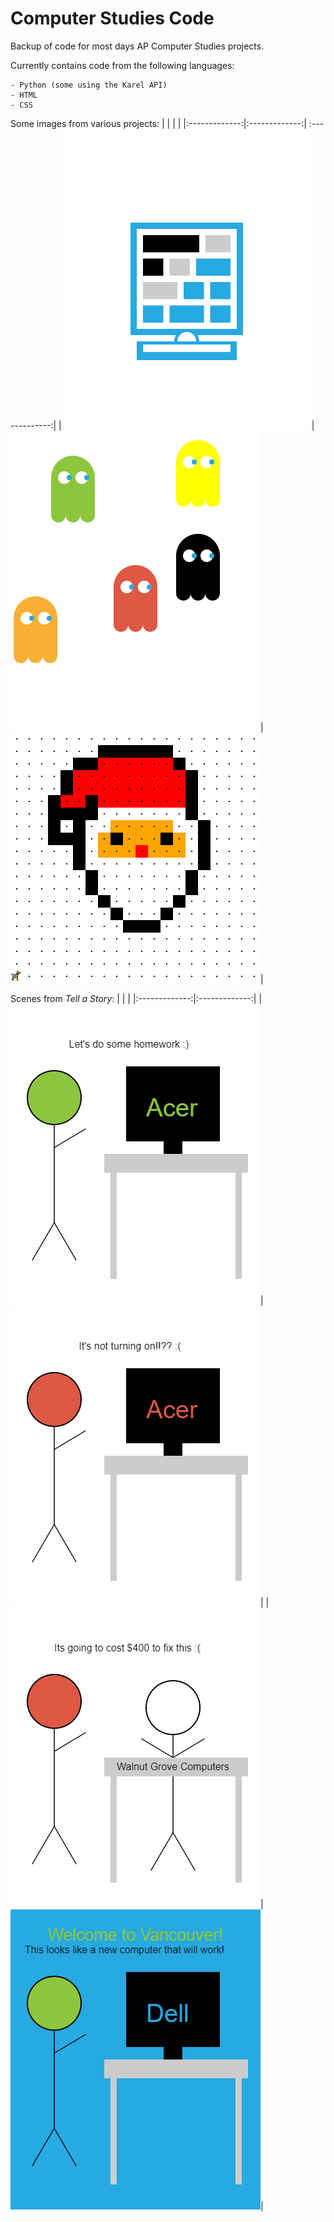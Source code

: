 # Computer Studies Code
Backup of code for most days AP Computer Studies projects.

Currently contains code from the following languages:
```
- Python (some using the Karel API)
- HTML
- CSS
```

Some images from various projects:
|               |               |                |
|:-------------:|:-------------:| :-------------:|
|![alt text](https://raw.githubusercontent.com/willtheorangeguy/Computer-Studies-Code/main/CodeHS_Logo.png?token=AEL5J2XM5L4SXEH52W2RV4TAJUAM6)|![alt text](https://raw.githubusercontent.com/willtheorangeguy/Computer-Studies-Code/main/Ghosts.png?token=AEL5J2VVNRUXPIVRGKJBEBTAJUAYE)|![alt text](https://raw.githubusercontent.com/willtheorangeguy/Computer-Studies-Code/main/Santa_Pixel_Art.png?token=AEL5J2XUWAMCHXK7VSP7WCTAJUAZG)|


Scenes from _Tell a Story_:
|               |               |
|:-------------:|:-------------:|
|![alt text](https://github.com/willtheorangeguy/Computer-Studies-Code/blob/main/Python%20Challenges/Tell_A_Story_Scenes/Tell_A_Story1.png?raw=true)|![alt text](https://github.com/willtheorangeguy/Computer-Studies-Code/blob/main/Python%20Challenges/Tell_A_Story_Scenes/Tell_A_Story2.png?raw=true)|
|![alt text](https://github.com/willtheorangeguy/Computer-Studies-Code/blob/main/Python%20Challenges/Tell_A_Story_Scenes/Tell_A_Story3.png?raw=true)|![alt text](https://github.com/willtheorangeguy/Computer-Studies-Code/blob/main/Python%20Challenges/Tell_A_Story_Scenes/Tell_A_Story4.png?raw=true)|

